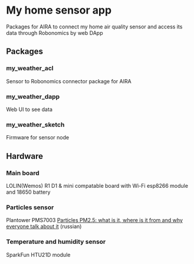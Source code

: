 My home sensor app
==================
Packages for AIRA to connect my home air quality sensor and access its data through Robonomics by web DApp


Packages
--------

### my_weather_acl
Sensor to Robonomics connector package for AIRA

### my_weather_dapp
Web UI to see data

### my_weather_sketch
Firmware for sensor node


Hardware
--------

### Main board
LOLIN(Wemos) R1 D1 & mini compatable board with Wi-Fi esp8266 module and 18650 battery

### Particles sensor
Plantower PMS7003
[Particles PM2.5: what is it, where is it from and why everyone talk about it](https://airkaz.org/pm25.php) (russian)

### Temperature and humidity sensor
SparkFun HTU21D module
